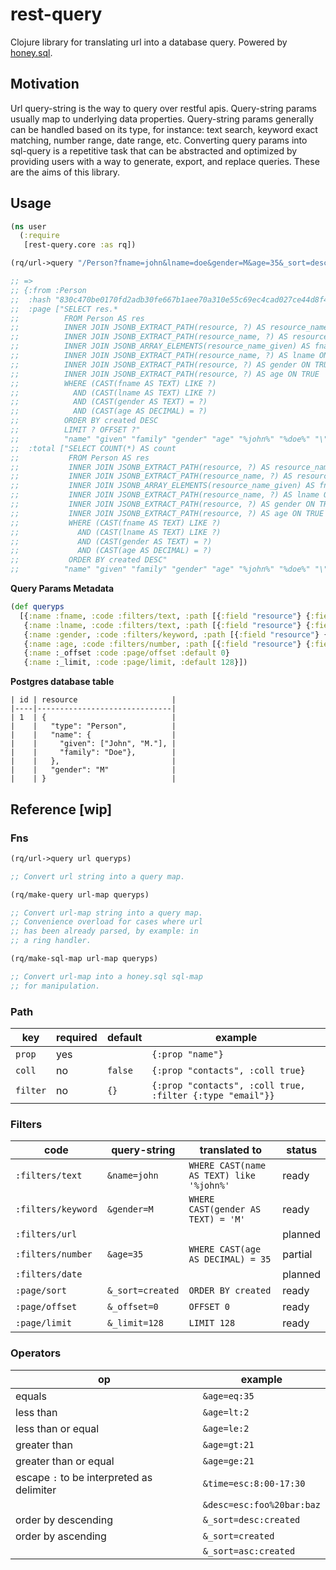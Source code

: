 # rest-query

Clojure library for translating url into a database query. Powered by [honey.sql](https://github.com/seancorfield/honeysql).

## Motivation

Url query-string is the way to query over restful apis. Query-string params usually map to underlying data properties. Query-string params generally can be handled based on its type, for instance: text search, keyword exact matching, number range, date range, etc. Converting query params into sql-query is a repetitive task that can be abstracted and optimized by providing users with a way to generate, export, and replace queries. These are the aims of this library.

## Usage

```clojure
(ns user
  (:require
   [rest-query.core :as rq])

(rq/url->query "/Person?fname=john&lname=doe&gender=M&age=35&_sort=desc:created&_offset=0&_limit=5" queryps)

;; =>
;; {:from :Person
;;  :hash "830c470be0170fd2adb30fe667b1aee70a310e55c69ec4cad027ce44d8f49002"
;;  :page ["SELECT res.*
;;          FROM Person AS res 
;;          INNER JOIN JSONB_EXTRACT_PATH(resource, ?) AS resource_name ON TRUE 
;;          INNER JOIN JSONB_EXTRACT_PATH(resource_name, ?) AS resource_name_given ON TRUE 
;;          INNER JOIN JSONB_ARRAY_ELEMENTS(resource_name_given) AS fname ON TRUE 
;;          INNER JOIN JSONB_EXTRACT_PATH(resource_name, ?) AS lname ON TRUE 
;;          INNER JOIN JSONB_EXTRACT_PATH(resource, ?) AS gender ON TRUE 
;;          INNER JOIN JSONB_EXTRACT_PATH(resource, ?) AS age ON TRUE 
;;          WHERE (CAST(fname AS TEXT) LIKE ?) 
;;            AND (CAST(lname AS TEXT) LIKE ?) 
;;            AND (CAST(gender AS TEXT) = ?) 
;;            AND (CAST(age AS DECIMAL) = ?) 
;;          ORDER BY created DESC
;;          LIMIT ? OFFSET ?"
;;          "name" "given" "family" "gender" "age" "%john%" "%doe%" "\"M\"" 35M 5 0]
;;  :total ["SELECT COUNT(*) AS count
;;           FROM Person AS res 
;;           INNER JOIN JSONB_EXTRACT_PATH(resource, ?) AS resource_name ON TRUE 
;;           INNER JOIN JSONB_EXTRACT_PATH(resource_name, ?) AS resource_name_given ON TRUE 
;;           INNER JOIN JSONB_ARRAY_ELEMENTS(resource_name_given) AS fname ON TRUE 
;;           INNER JOIN JSONB_EXTRACT_PATH(resource_name, ?) AS lname ON TRUE 
;;           INNER JOIN JSONB_EXTRACT_PATH(resource, ?) AS gender ON TRUE 
;;           INNER JOIN JSONB_EXTRACT_PATH(resource, ?) AS age ON TRUE 
;;           WHERE (CAST(fname AS TEXT) LIKE ?) 
;;             AND (CAST(lname AS TEXT) LIKE ?) 
;;             AND (CAST(gender AS TEXT) = ?) 
;;             AND (CAST(age AS DECIMAL) = ?)
;;           ORDER BY created DESC"
;;          "name" "given" "family" "gender" "age" "%john%" "%doe%" "\"M\"" 35M]}
```

**Query Params Metadata**

```clojure
(def queryps
  [{:name :fname, :code :filters/text, :path [{:field "resource"} {:field "name"} {:field "given", :coll true}]}
   {:name :lname, :code :filters/text, :path [{:field "resource"} {:field "name"} {:field "family"}]}
   {:name :gender, :code :filters/keyword, :path [{:field "resource"} {:field "gender"}]},
   {:name :age, :code :filters/number, :path [{:field "resource"} {:field "age"}]},
   {:name :_offset :code :page/offset :default 0}
   {:name :_limit, :code :page/limit, :default 128}])
```

**Postgres database table**

```
| id | resource                     |
|----|------------------------------|
| 1  | {                            |
|    |   "type": "Person",          |
|    |   "name": {                  |
|    |     "given": ["John", "M."], |
|    |     "family": "Doe"},        |
|    |   },                         |
|    |   "gender": "M"              |
|    | }                            |
```

## Reference [wip]

### Fns

``` clojure
(rq/url->query url queryps)

;; Convert url string into a query map.
```

``` clojure
(rq/make-query url-map queryps)

;; Convert url-map string into a query map. 
;; Convenience overload for cases where url 
;; has been already parsed, by example: in 
;; a ring handler.
```

``` clojure
(rq/make-sql-map url-map queryps)

;; Convert url-map into a honey.sql sql-map 
;; for manipulation.
```

### Path

| key      | required | default | example                                                   |
|----------|----------|---------|-----------------------------------------------------------|
| `prop`   | yes      |         | `{:prop "name"}`                                          |
| `coll`   | no       | `false` | `{:prop "contacts", :coll true}`                          |
| `filter` | no       | `{}`    | `{:prop "contacts", :coll true, :filter {:type "email"}}` |

### Filters

| code               | query-string     | translated to                            | status  |
|--------------------|------------------|------------------------------------------|---------|
| `:filters/text`    | `&name=john`     | `WHERE CAST(name AS TEXT) like '%john%'` | ready   |
| `:filters/keyword` | `&gender=M`      | `WHERE CAST(gender AS TEXT) = 'M'`       | ready   |
| `:filters/url`     |                  |                                          | planned |
| `:filters/number`  | `&age=35`        | `WHERE CAST(age AS DECIMAL) = 35`        | partial |
| `:filters/date`    |                  |                                          | planned |
| `:page/sort`       | `&_sort=created` | `ORDER BY created`                       | ready   |
| `:page/offset`     | `&_offset=0`     | `OFFSET 0`                               | ready   |
| `:page/limit`      | `&_limit=128`    | `LIMIT 128`                              | ready   |

### Operators

| op                                        | example                   |
|-------------------------------------------|---------------------------|
| equals                                    | `&age=eq:35`              |
| less than                                 | `&age=lt:2`               |
| less than or equal                        | `&age=le:2`               |
| greater than                              | `&age=gt:21`              |
| greater than or equal                     | `&age=ge:21`              |
| escape `:` to be interpreted as delimiter | `&time=esc:8:00-17:30`    |
|                                           | `&desc=esc:foo%20bar:baz` |
| order by descending                       | `&_sort=desc:created`     |
| order by ascending                        | `&_sort=created`          |
|                                           | `&_sort=asc:created`      |
    
